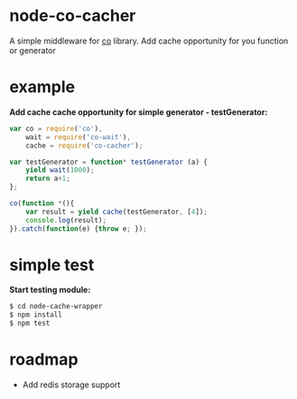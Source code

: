 node-co-cacher
===================

A simple middleware for [co](https://github.com/tj/co) library. 
Add cache opportunity for you function or generator 

example
===========

**Add cache cache opportunity for simple generator - testGenerator:**

```javascript
var co = require('co'),
    wait = require('co-wait'),
    cache = require('co-cacher');

var testGenerator = function* testGenerator (a) {
    yield wait(1000);
    return a+1;
};

co(function *(){
    var result = yield cache(testGenerator, [4]);
    console.log(result);
}).catch(function(e) {throw e; });
```


simple test
===========

**Start testing module:**

```sh
$ cd node-cache-wrapper
$ npm install
$ npm test
```


roadmap
=======

   * Add redis storage support
